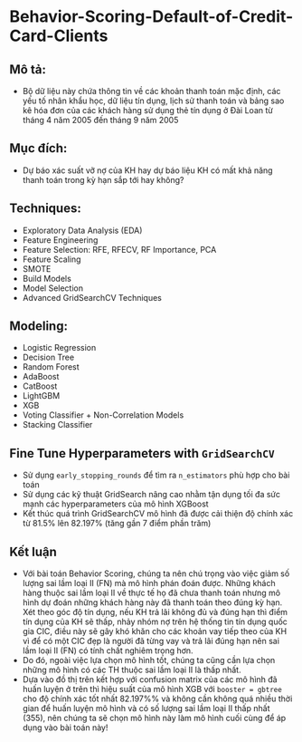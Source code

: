# Behavior-Scoring-Default-of-Credit-Card-Clients
## Mô tả:
- Bộ dữ liệu này chứa thông tin về các khoản thanh toán mặc định, các yếu tố nhân khẩu học, dữ liệu tín dụng, lịch sử thanh toán và bảng sao kê hóa đơn của các khách hàng sử dụng thẻ tín dụng ở Đài Loan từ tháng 4 năm 2005 đến tháng 9 năm 2005
## Mục đích:
- Dự báo xác suất vỡ nợ của KH hay dự báo liệu KH có mất khả năng thanh toán trong kỳ hạn sắp tới hay không?
## Techniques:
- Exploratory Data Analysis (EDA)
- Feature Engineering
- Feature Selection: RFE, RFECV, RF Importance, PCA
- Feature Scaling
- SMOTE
- Build Models
- Model Selection
- Advanced GridSearchCV Techniques
## Modeling:
- Logistic Regression
- Decision Tree
- Random Forest
- AdaBoost
- CatBoost
- LightGBM
- XGB
- Voting Classifier + Non-Correlation Models
- Stacking Classifier
## Fine Tune Hyperparameters with `GridSearchCV`
- Sử dụng `early_stopping_rounds` để tìm ra `n_estimators` phù hợp cho bài toán
- Sử dụng các kỹ thuật GridSearch nâng cao nhằm tận dụng tối đa sức mạnh các hyperparameters của mô hình XGBoost
- Kết thúc quá trình GridSearchCV mô hình đã được cải thiện độ chính xác từ 81.5% lên 82.197% (tăng gần 7 điểm phần trăm)

## Kết luận
- Với bài toán Behavior Scoring, chúng ta nên chú trọng vào việc giảm số lượng sai lầm loại II (FN) mà mô hình phán đoán được. Những khách hàng thuộc sai lầm loại II về thực tế họ đã chưa thanh toán nhưng mô hình dự đoán những khách hàng này đã thanh toán theo đúng kỳ hạn. Xét theo góc độ tín dụng, nếu KH trả lãi không đủ và đúng hạn thì điểm tín dụng của KH sẽ thấp, nhảy nhóm nợ trên hệ thống tin tín dụng quốc gia CIC, điều này sẽ gây khó khăn cho các khoản vay tiếp theo của KH vì để có một CIC đẹp là người đã từng vay và trả lãi đúng hạn nên sai lầm loại II (FN) có tính chất nghiêm trọng hơn.
- Do đó,  ngoài việc lựa chọn mô hình tốt, chúng ta cũng cần lựa chọn những mô hình có các TH thuộc sai lầm loại II là thấp nhất.
- Dựa vào đồ thị trên kết hợp với confusion matrix của các mô hình đã huấn luyện ở trên thì hiệu suất của mô hình XGB với `booster = gbtree` cho độ chính xác tốt nhất 82.197%%  và không cần không quá nhiều thời gian để huấn luyện mô hình và có số lượng sai lầm loại II thấp nhất (355), nên chúng ta sẽ chọn mô hình này làm mô hình cuối cùng để áp dụng vào bài toán này!
